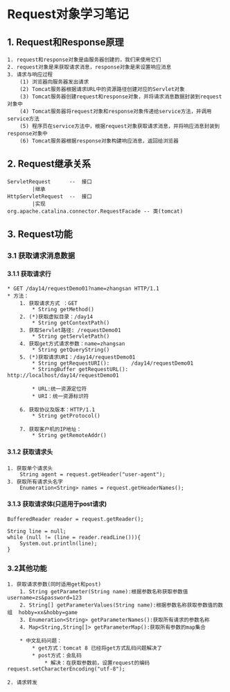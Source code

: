 # Request对象学习笔记
## 1. Request和Response原理
    1. request和response对象是由服务器创建的，我们来使用它们
    2. request对象是来获取请求消息，response对象是来设置响应消息
    3. 请求与响应过程
        (1) 浏览器向服务器发出请求
        (2) Tomcat服务器根据请求URL中的资源路径创建对应的Servlet对象
        (3) Tomcat服务器创建request和response对象，并将请求消息数据封装到request对象中
        (4) Tomcat服务器将request对象和response对象传递给service方法，并调用service方法
        (5) 程序员在service方法中，根据request对象获取请求消息，并将响应消息封装到response对象中
        (6) Tomcat服务器根据response对象构建响应消息，返回给浏览器
## 2. Request继承关系
    ServletRequest		--  接口
    		|继承
    HttpServletRequest	--  接口
    		|实现
    org.apache.catalina.connector.RequestFacade -- 类(tomcat)
## 3. Request功能
### 3.1 获取请求消息数据
#### 3.1.1 获取请求行
    * GET /day14/requestDemo01?name=zhangsan HTTP/1.1
    * 方法：
        1. 获取请求方式 ：GET
            * String getMethod()  
        2. (*)获取虚拟目录：/day14
            * String getContextPath()
        3. 获取Servlet路径: /requestDemo01
            * String getServletPath()
        4. 获取get方式请求参数：name=zhangsan
            * String getQueryString()
        5. (*)获取请求URI：/day14/requestDemo01
            * String getRequestURI():		/day14/requestDemo01
            * StringBuffer getRequestURL(): http://localhost/day14/requestDemo01

            * URL:统一资源定位符
            * URI：统一资源标识符
        
        6. 获取协议及版本：HTTP/1.1
            * String getProtocol()

        7. 获取客户机的IP地址：
            * String getRemoteAddr()
#### 3.1.2 获取请求头
    1. 获取单个请求头
        String agent = request.getHeader("user-agent");
    3. 获取所有请求头名字
        Enumeration<String> names = request.getHeaderNames();
#### 3.1.3 获取请求体(只适用于post请求)
    BufferedReader reader = request.getReader();
    
    String line = null;
    while (null != (line = reader.readLine())){
        System.out.println(line);
    }
### 3.2其他功能
    1. 获取请求参数(同时适用get和post)
        1. String getParameter(String name):根据参数名称获取参数值    username=zs&password=123
        2. String[] getParameterValues(String name):根据参数名称获取参数值的数组  hobby=xx&hobby=game
        3. Enumeration<String> getParameterNames():获取所有请求的参数名称
        4. Map<String,String[]> getParameterMap():获取所有参数的map集合

        * 中文乱码问题：
            * get方式：tomcat 8 已经将get方式乱码问题解决了
            * post方式：会乱码
                * 解决：在获取参数前，设置request的编码request.setCharacterEncoding("utf-8");
    
    2. 请求转发
        
